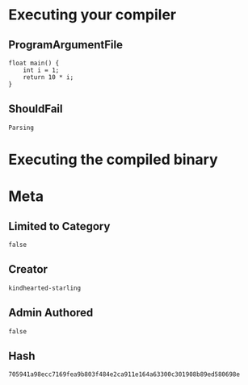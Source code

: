 # Executing your compiler

## ProgramArgumentFile

```
float main() {
    int i = 1;
    return 10 * i;
}
```

## ShouldFail

```
Parsing
```

# Executing the compiled binary

# Meta

## Limited to Category

```
false
```

## Creator

```
kindhearted-starling
```

## Admin Authored

```
false
```

## Hash

```
705941a98ecc7169fea9b803f484e2ca911e164a63300c301908b89ed580698e
```
